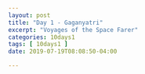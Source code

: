 ```yaml
---
layout: post
title: "Day 1 - Gaganyatri"
excerpt: "Voyages of the Space Farer"
categories: 10days1
tags: [ 10days1 ]
date: 2019-07-19T08:08:50-04:00

---
```

